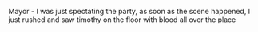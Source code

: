 Mayor - I was just spectating the party, as soon as the scene happened, I just rushed and saw timothy on the floor with blood all over the place



